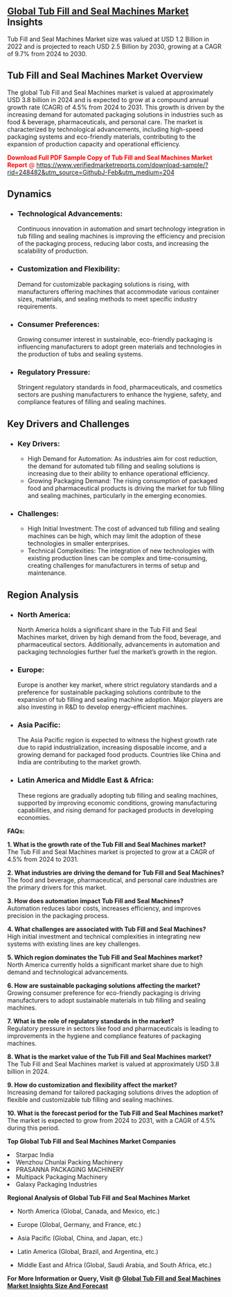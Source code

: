 <h2><a href="https://www.verifiedmarketreports.com/download-sample/?rid=248482&amp;utm_source=GithubJ&amp;utm_medium=204" target="_blank">Global Tub Fill and Seal Machines Market</a> Insights</h2><p>Tub Fill and Seal Machines Market size was valued at USD 1.2 Billion in 2022 and is projected to reach USD 2.5 Billion by 2030, growing at a CAGR of 9.7% from 2024 to 2030.</p><p> <h2>Tub Fill and Seal Machines Market Overview</h2> <p>The global Tub Fill and Seal Machines market is valued at approximately USD 3.8 billion in 2024 and is expected to grow at a compound annual growth rate (CAGR) of 4.5% from 2024 to 2031. This growth is driven by the increasing demand for automated packaging solutions in industries such as food & beverage, pharmaceuticals, and personal care. The market is characterized by technological advancements, including high-speed packaging systems and eco-friendly materials, contributing to the expansion of production capacity and operational efficiency.</p> <p><p><span class=""><span style="color: #ff0000;"><strong>Download Full PDF Sample Copy of Tub Fill and Seal Machines Market Report</strong> @ </span><a href="https://www.verifiedmarketreports.com/download-sample/?rid=248482&amp;utm_source=GithubJ-Feb&amp;utm_medium=204" target="_blank">https://www.verifiedmarketreports.com/download-sample/?rid=248482&amp;utm_source=GithubJ-Feb&amp;utm_medium=204</a></span></p></p> <h2>Dynamics</h2> <ul> <li><h3>Technological Advancements:</h3> Continuous innovation in automation and smart technology integration in tub filling and sealing machines is improving the efficiency and precision of the packaging process, reducing labor costs, and increasing the scalability of production.</li> <li><h3>Customization and Flexibility:</h3> Demand for customizable packaging solutions is rising, with manufacturers offering machines that accommodate various container sizes, materials, and sealing methods to meet specific industry requirements.</li> <li><h3>Consumer Preferences:</h3> Growing consumer interest in sustainable, eco-friendly packaging is influencing manufacturers to adopt green materials and technologies in the production of tubs and sealing systems.</li> <li><h3>Regulatory Pressure:</h3> Stringent regulatory standards in food, pharmaceuticals, and cosmetics sectors are pushing manufacturers to enhance the hygiene, safety, and compliance features of filling and sealing machines.</li> </ul> <h2>Key Drivers and Challenges</h2> <ul> <li><h3>Key Drivers:</h3> <ul> <li>High Demand for Automation: As industries aim for cost reduction, the demand for automated tub filling and sealing solutions is increasing due to their ability to enhance operational efficiency.</li> <li>Growing Packaging Demand: The rising consumption of packaged food and pharmaceutical products is driving the market for tub filling and sealing machines, particularly in the emerging economies.</li> </ul> </li> <li><h3>Challenges:</h3> <ul> <li>High Initial Investment: The cost of advanced tub filling and sealing machines can be high, which may limit the adoption of these technologies in smaller enterprises.</li> <li>Technical Complexities: The integration of new technologies with existing production lines can be complex and time-consuming, creating challenges for manufacturers in terms of setup and maintenance.</li> </ul> </li> </ul> <h2>Region Analysis</h2> <ul> <li><h3>North America:</h3> North America holds a significant share in the Tub Fill and Seal Machines market, driven by high demand from the food, beverage, and pharmaceutical sectors. Additionally, advancements in automation and packaging technologies further fuel the market’s growth in the region.</li> <li><h3>Europe:</h3> Europe is another key market, where strict regulatory standards and a preference for sustainable packaging solutions contribute to the expansion of tub filling and sealing machine adoption. Major players are also investing in R&D to develop energy-efficient machines.</li> <li><h3>Asia Pacific:</h3> The Asia Pacific region is expected to witness the highest growth rate due to rapid industrialization, increasing disposable income, and a growing demand for packaged food products. Countries like China and India are contributing to the market growth.</li> <li><h3>Latin America and Middle East & Africa:</h3> These regions are gradually adopting tub filling and sealing machines, supported by improving economic conditions, growing manufacturing capabilities, and rising demand for packaged products in developing economies.</li> </ul> <p><strong>FAQs:</strong></p> <p><strong>1. What is the growth rate of the Tub Fill and Seal Machines market?</strong><br> The Tub Fill and Seal Machines market is projected to grow at a CAGR of 4.5% from 2024 to 2031.</p> <p><strong>2. What industries are driving the demand for Tub Fill and Seal Machines?</strong><br> The food and beverage, pharmaceutical, and personal care industries are the primary drivers for this market.</p> <p><strong>3. How does automation impact Tub Fill and Seal Machines?</strong><br> Automation reduces labor costs, increases efficiency, and improves precision in the packaging process.</p> <p><strong>4. What challenges are associated with Tub Fill and Seal Machines?</strong><br> High initial investment and technical complexities in integrating new systems with existing lines are key challenges.</p> <p><strong>5. Which region dominates the Tub Fill and Seal Machines market?</strong><br> North America currently holds a significant market share due to high demand and technological advancements.</p> <p><strong>6. How are sustainable packaging solutions affecting the market?</strong><br> Growing consumer preference for eco-friendly packaging is driving manufacturers to adopt sustainable materials in tub filling and sealing machines.</p> <p><strong>7. What is the role of regulatory standards in the market?</strong><br> Regulatory pressure in sectors like food and pharmaceuticals is leading to improvements in the hygiene and compliance features of packaging machines.</p> <p><strong>8. What is the market value of the Tub Fill and Seal Machines market?</strong><br> The Tub Fill and Seal Machines market is valued at approximately USD 3.8 billion in 2024.</p> <p><strong>9. How do customization and flexibility affect the market?</strong><br> Increasing demand for tailored packaging solutions drives the adoption of flexible and customizable tub filling and sealing machines.</p> <p><strong>10. What is the forecast period for the Tub Fill and Seal Machines market?</strong><br> The market is expected to grow from 2024 to 2031, with a CAGR of 4.5% during this period.</p> </p><p><strong>Top Global Tub Fill and Seal Machines Market Companies</strong></p><div data-test-id=""><p><li>Starpac India</li><li> Wenzhou Chunlai Packing Machinery</li><li> PRASANNA PACKAGING MACHINERY</li><li> Multipack Packaging Machinery</li><li> Galaxy Packaging Industries</li></p><div><strong>Regional Analysis of&nbsp;Global Tub Fill and Seal Machines Market</strong></div><ul><li dir="ltr"><p dir="ltr">North America&nbsp;(Global, Canada, and Mexico, etc.)</p></li><li dir="ltr"><p dir="ltr">Europe (Global, Germany, and France, etc.)</p></li><li dir="ltr"><p dir="ltr">Asia Pacific&nbsp;(Global, China, and Japan, etc.)</p></li><li dir="ltr"><p dir="ltr">Latin America&nbsp;(Global, Brazil, and Argentina, etc.)</p></li><li dir="ltr">Middle East and Africa&nbsp;(Global, Saudi Arabia, and South Africa, etc.)</li></ul><p><strong>For More Information or Query, Visit @&nbsp;</strong><strong><a href="https://www.verifiedmarketreports.com/product/tub-fill-and-seal-machines-market/?utm_source=GithubJ&amp;utm_medium=204" target="_blank">Global Tub Fill and Seal Machines Market Insights Size And Forecast</a></strong></p></div>
